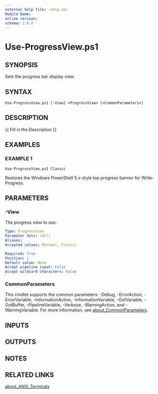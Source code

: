 ```yaml
---
external help file: -help.xml
Module Name:
online version:
schema: 2.0.0
---
```


# Use-ProgressView.ps1

## SYNOPSIS
Sets the progress bar display view.

## SYNTAX

```
Use-ProgressView.ps1 [-View] <ProgressView> [<CommonParameters>]
```

## DESCRIPTION
{{ Fill in the Description }}

## EXAMPLES

### EXAMPLE 1
```
Use-ProgressView.ps1 Classic
```

Restores the Windows PowerShell 5.x-style top progress banner for Write-Progress.

## PARAMETERS

### -View
The progress view to use.

```yaml
Type: ProgressView
Parameter Sets: (All)
Aliases:
Accepted values: Minimal, Classic

Required: True
Position: 1
Default value: None
Accept pipeline input: False
Accept wildcard characters: False
```

### CommonParameters
This cmdlet supports the common parameters: -Debug, -ErrorAction, -ErrorVariable, -InformationAction, -InformationVariable, -OutVariable, -OutBuffer, -PipelineVariable, -Verbose, -WarningAction, and -WarningVariable. For more information, see [about_CommonParameters](http://go.microsoft.com/fwlink/?LinkID=113216).

## INPUTS

## OUTPUTS

## NOTES

## RELATED LINKS

[about_ANSI_Terminals]()

